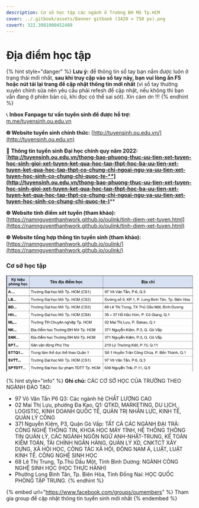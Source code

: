 ```yaml
---
description: Cơ sở học tập các ngành ở Trường ĐH Mở Tp.HCM
cover: ../.gitbook/assets/Banner gitbook (3420 × 750 px).png
coverY: 322.3981900452489
---
```


# Địa điểm học tập

{% hint style="danger" %}
**Lưu ý:** để thông tin sổ tay bạn nắm được luôn ở trạng thái mới nhất, **sau khi truy cập vào sổ tay này, bạn vui lòng ấn F5 hoặc nút tải lại trang để cập nhật thông tin mới nhất** (vì sổ tay thường xuyên chỉnh sửa nên yêu cầu phải refesh để cập nhật, nếu không thì bạn vẫn đang ở phiên bản cũ, khi đọc có thể sai sót). Xin cảm ơn !!!
{% endhint %}

📞 **Inbox Fanpage tư vấn tuyển sinh để được hỗ trợ:** [m.me/tuyensinh.ou.edu.vn](https://m.me/tuyensinh.ou.edu.vn)

**🌐 Website tuyển sinh chính thức:** [http://tuyensinh.ou.edu.vn/](http://tuyensinh.ou.edu.vn)

🔗 **Thông tin tuyển sinh Đại học chính quy năm 2022:**[**http://tuyensinh.ou.edu.vn/thong-bao-phuong-thuc-uu-tien-xet-tuyen-hoc-sinh-gioi-xet-tuyen-ket-qua-hoc-tap-thpt-hoc-ba-uu-tien-xet-tuyen-ket-qua-hoc-tap-thpt-co-chung-chi-ngoai-ngu-va-uu-tien-xet-tuyen-hoc-sinh-co-chung-chi-quoc-te-**](http://tuyensinh.ou.edu.vn/thong-bao-phuong-thuc-uu-tien-xet-tuyen-hoc-sinh-gioi-xet-tuyen-ket-qua-hoc-tap-thpt-hoc-ba-uu-tien-xet-tuyen-ket-qua-hoc-tap-thpt-co-chung-chi-ngoai-ngu-va-uu-tien-xet-tuyen-hoc-sinh-co-chung-chi-quoc-te-)****

**🌐** **Website tính điểm xét tuyển (tham khảo):** [https://namnguyenthanhwork.github.io/oulink/tinh-diem-xet-tuyen.html](https://namnguyenthanhwork.github.io/oulink/tinh-diem-xet-tuyen.html)

**🌐** **Website tổng hợp thông tin tuyển sinh (tham khảo):** [https://namnguyenthanhwork.github.io/oulink/](https://namnguyenthanhwork.github.io/oulink/)

### Cơ sở học tập

![Cơ sở học tập](<../.gitbook/assets/cơ sở ĐHM.jpg>)

{% hint style="info" %}
**Ghi chú:** CÁC CƠ SỞ HỌC CỦA TRƯỜNG THEO NGÀNH ĐÀO TẠO:&#x20;

* 97 Võ Văn Tần P6 Q3: Các ngành hệ CHẤT LƯỢNG CAO&#x20;
* 02 Mai Thị Lựu, phường Đa Kao, Q1: QTKD, MARKETING, DU LỊCH, LOGISTIC, KINH DOANH QUỐC TẾ, QUẢN TRỊ NHÂN LỰC, KINH TẾ, QUẢN LÝ CÔNG&#x20;
* 371 Nguyễn Kiệm, P3, Quận Gò Vấp: TẤT CẢ CÁC NGÀNH ĐẠI TRÀ: CÔNG NGHỆ THÔNG TIN, KHOA HỌC MÁY TÍNH, HỆ THỐNG THÔNG TIN QUẢN LÝ, CÁC NGÀNH NGÔN NGỮ ANH-NHẬT-TRUNG, KẾ TOÁN KIỂM TOÁN, TÀI CHÍNH NGÂN HÀNG, QUẢN LÝ XD, CNKTCT XÂY DỰNG, XÃ HỘI HỌC, CÔNG TÁC XÃ HỘI, ĐÔNG NAM Á, LUẬT, LUẬT KINH TẾ. CÔNG NGHỆ SINH HỌC&#x20;
* 68 Lê Thị Trung, Tp.Thủ Dầu Một, Tỉnh Bình Dương: NGÀNH CÔNG NGHỆ SINH HỌC (HỌC THỰC HÀNH)&#x20;
* Phường Long Bình Tân, Tp. Biên Hòa, Tỉnh Đồng Nai: HỌC QUỐC PHÒNG TẬP TRUNG.
{% endhint %}

{% embed url="https://www.facebook.com/groups/oumembers" %}
Tham gia group để cập nhật thông tin tuyển sinh mới nhất
{% endembed %}
